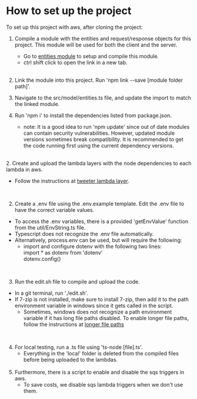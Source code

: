 # How to set up the project
To set up this project with aws, after cloning the project:

1. Compile a module with the entities and request/response objects for this project. This module will be used for both the client and the server. 
    - Go to <a href="https://github.com/MichaelCh-svg/tweeter-entities-chemps-svg">entities module</a> to setup and compile this module.
    - ctrl shift click to open the link in a new tab.
<br><br>
2. Link the module into this project. Run 'npm link --save [module folder path]'.

3. Navigate to the src/model/entities.ts file, and update the import to match the linked module.

1. Run 'npm i' to install the dependencies listed from package.json.
    - note: It is a good idea to run 'npm update' since out of date modules can contain security vulnerabilities. However, updated module versions sometimes break compatibility. It is recommended to get the code running first using the current dependency versions.

<br>
2. Create and upload the lambda layers with the node dependencies to each lambda in aws.

- Follow the instructions at [tweeter lambda layer](LAMBDA_LAYER.md).
<br>

2. Create a .env file using the .env.example template. Edit the .env file to have the correct variable values.
- To access the .env variables, there is a provided 'getEnvValue' function from the util/EnvString.ts file.
- Typescript does not recognize the .env file automatically.
- Alternatively, process.env can be used, but will require the following:
    - import and configure dotenv with the following two lines:<br>
    import * as dotenv from 'dotenv'<br>
    dotenv.config()
<br>

3. Run the edit.sh file to compile and upload the code. 
- In a git terminal, run './edit.sh'.
- If 7-zip is not installed, make sure to install 7-zip, then add it to the path environment variable in windows since it gets called in the script.
    - Sometimes, windows does not recognize a path environment variable if it has long file paths disabled. To enable longer file paths, follow the instructions at <a href ="https://www.thewindowsclub.com/how-to-enable-or-disable-win32-long-paths-in-windows-11-10">longer file paths</a>
<br>

4. For local testing, run a .ts file using 'ts-node [file].ts'.
    - Everything in the 'local' folder is deleted from the compiled files before being uploaded to the lambdas.
<br><br>
5. Furthermore, there is a script to enable and disable the sqs triggers in aws.
    - To save costs, we disable sqs lambda triggers when we don't use them.
